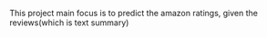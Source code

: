 This project main focus is to predict the amazon ratings, given the reviews(which is text summary)

